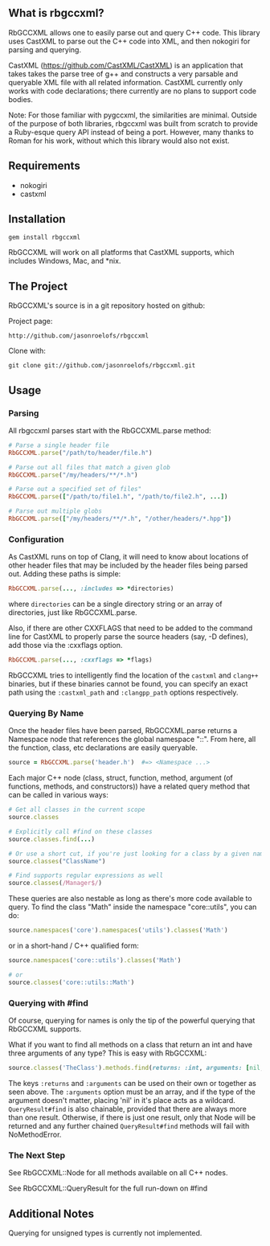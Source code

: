 ## What is rbgccxml?

RbGCCXML allows one to easily parse out and query C++ code. This library uses CastXML to parse out the C++ code into XML, and then nokogiri for parsing and querying.

CastXML (https://github.com/CastXML/CastXML) is an application that takes takes the parse tree of g++ and constructs a very parsable and queryable XML file with all related information. CastXML currently only works with code declarations; there currently are no plans to support code bodies.

Note: For those familiar with pygccxml, the similarities are minimal. Outside of the purpose
of both libraries, rbgccxml was built from scratch to provide a Ruby-esque query API instead of
being a port. However, many thanks to Roman for his work, without which this library would also
not exist.

## Requirements

* nokogiri
* castxml

## Installation

    gem install rbgccxml

RbGCCXML will work on all platforms that CastXML supports, which includes Windows, Mac, and *nix.

## The Project

RbGCCXML's source is in a git repository hosted on github:

Project page:

    http://github.com/jasonroelofs/rbgccxml

Clone with:

    git clone git://github.com/jasonroelofs/rbgccxml.git

## Usage

### Parsing

All rbgccxml parses start with the RbGCCXML.parse method:

```ruby
# Parse a single header file
RbGCCXML.parse("/path/to/header/file.h")

# Parse out all files that match a given glob
RbGCCXML.parse("/my/headers/**/*.h")

# Parse out a specified set of files"
RbGCCXML.parse(["/path/to/file1.h", "/path/to/file2.h", ...])

# Parse out multiple globs
RbGCCXML.parse(["/my/headers/**/*.h", "/other/headers/*.hpp"])
```

### Configuration

As CastXML runs on top of Clang, it will need to know about locations of other header files
that may be included by the header files being parsed out. Adding these paths is simple:

```ruby
RbGCCXML.parse(..., :includes => *directories)
```

where `directories` can be a single directory string or an array of directories, just like RbGCCXML.parse.

Also, if there are other CXXFLAGS that need to be added to the command line for CastXML to properly
parse the source headers (say, -D defines), add those via the :cxxflags option.

```ruby
RbGCCXML.parse(..., :cxxflags => *flags)
```

RbGCCXML tries to intelligently find the location of the `castxml` and `clang++` binaries, but if these binaries cannot be found, you can specify an exact path using the `:castxml_path` and `:clangpp_path` options respectively.

### Querying By Name

Once the header files have been parsed, RbGCCXML.parse returns a Namespace node that references the
global namespace "::". From here, all the function, class, etc declarations are easily queryable.

```ruby
source = RbGCCXML.parse('header.h')  #=> <Namespace ...>
```

Each major C++ node (class, struct, function, method, argument (of functions, methods,
and constructors)) have a related query method that can be called in various ways:

```ruby
# Get all classes in the current scope
source.classes

# Explicitly call #find on these classes
source.classes.find(...)

# Or use a short cut, if you're just looking for a class by a given name
source.classes("ClassName")

# Find supports regular expressions as well
source.classes(/Manager$/)
```

These queries are also nestable as long as there's more code available to query.
To find the class "Math" inside the namespace "core::utils", you can do:

```ruby
source.namespaces('core').namespaces('utils').classes('Math')
```

or in a short-hand / C++ qualified form:

```ruby
source.namespaces('core::utils').classes('Math')

# or
source.classes('core::utils::Math')
```

### Querying with #find

Of course, querying for names is only the tip of the powerful querying that RbGCCXML supports.

What if you want to find all methods on a class that return an int and have three arguments of
any type? This is easy with RbGCCXML:

```ruby
source.classes('TheClass').methods.find(returns: :int, arguments: [nil, nil, nil])
```

The keys `:returns` and `:arguments` can be used on their own or together as seen above.
The `:arguments` option must be an array, and if the type of the argument doesn't matter, placing
'nil' in it's place acts as a wildcard. `QueryResult#find` is also chainable, provided that there
are always more than one result. Otherwise, if there is just one result, only that Node will
be returned and any further chained `QueryResult#find` methods will fail with NoMethodError.

### The Next Step

See RbGCCXML::Node for all methods available on all C++ nodes.

See RbGCCXML::QueryResult for the full run-down on #find

## Additional Notes

Querying for unsigned types is currently not implemented.

